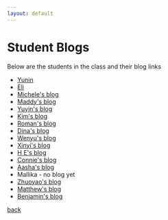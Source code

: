 ```yaml
---
layout: default
---
```


# Student Blogs

Below are the students in the class and their blog links

- [Yunin](https://yuninbarbas.wordpress.com/)
- [Eli](https://eboord.blog/)
- [Michele's blog](https://deathdisco93.wordpress.com/)
- [Maddy's blog](https://maddycdesn214blog.wordpress.com/)
- [Yuyin's blog](https://medium.com/@yuyin040621)
- [Kim's blog](https://medium.com/@kim.rose.cruz22)
- [Roman's blog](https://medium.com/@roman.delacruz32)
- [Dina's blog](https://medium.com/@dinalasker1)
- [Wenyu's blog](https://medium.com/@wenyu.li72)
- [Xinyi's blog](https://medium.com/@xinyili682003)
- [H E's blog](https://medium.com/@he.mandiv43)
- [Connie's blog](https://conniemenenendez.wordpress.com/)
- [Aasha's blog](https://medium.com/@aasha.mukhtar35)
- Mallika - no blog yet
- [Zhuoyao's blog](https://zhuoyaodesn214blog.wordpress.com/)
- [Matthew's blog](https://webdesignblog16.wordpress.com/)
- [Benjamin's blog](https://medium.com/@byuen1997)

[back](./)
